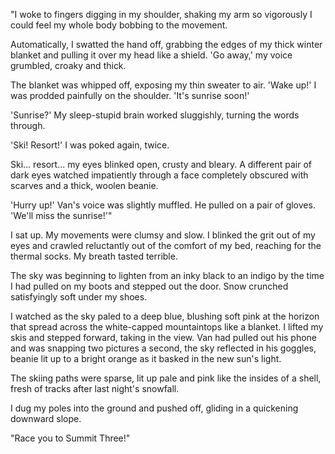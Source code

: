 "I woke to fingers digging in my shoulder, shaking my arm so vigorously I could feel my whole body bobbing to the movement.

Automatically, I swatted the hand off, grabbing the edges of my thick winter blanket and pulling it over my head like a shield. 'Go away,' my voice grumbled, croaky and thick.

The blanket was whipped off, exposing my thin sweater to air. 'Wake up!' I was prodded painfully on the shoulder. 'It's sunrise soon!'

'Sunrise?' My sleep-stupid brain worked sluggishly, turning the words through.

'Ski! Resort!' I was poked again, twice.

Ski... resort... my eyes blinked open, crusty and bleary. A different pair of dark eyes watched impatiently through a face completely obscured with scarves and a thick, woolen beanie.

'Hurry up!' Van's voice was slightly muffled. He pulled on a pair of gloves. 'We'll miss the sunrise!'"

I sat up. My movements were clumsy and slow. I blinked the grit out of my eyes and crawled reluctantly out of the comfort of my bed, reaching for the thermal socks. My breath tasted terrible.

The sky was beginning to lighten from an inky black to an indigo by the time I had pulled on my boots and stepped out the door. Snow crunched satisfyingly soft under my shoes.

I watched as the sky paled to a deep blue, blushing soft pink at the horizon that spread across the white-capped mountaintops like a blanket. I lifted my skis and stepped forward, taking in the view. Van had pulled out his phone and was snapping two pictures a second, the sky reflected in his goggles, beanie lit up to a bright orange as it basked in the new sun's light.

The skiing paths were sparse, lit up pale and pink like the insides of a shell, fresh of tracks after last night's snowfall.

I dug my poles into the ground and pushed off, gliding in a quickening downward slope.

"Race you to Summit Three!"
